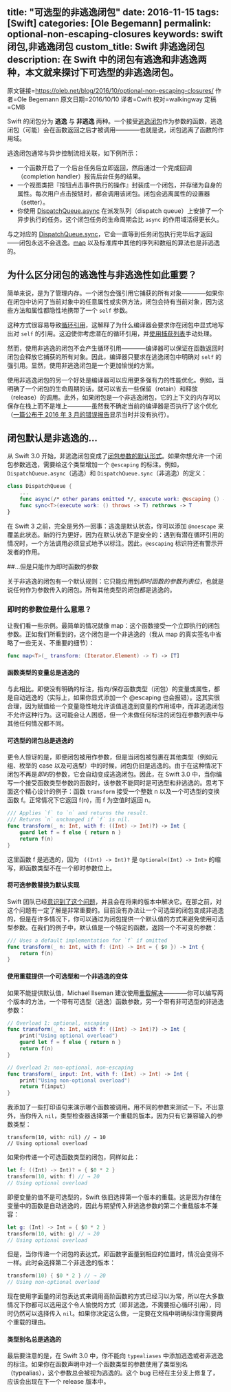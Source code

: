 title: "可选型的非逃逸闭包"
date: 2016-11-15
tags: [Swift]
categories: [Ole Begemann]
permalink: optional-non-escaping-closures
keywords: swift闭包,非逃逸闭包
custom_title: Swift 非逃逸闭包
description: 在 Swift 中的闭包有逃逸和非逃逸两种，本文就来探讨下可选型的非逃逸闭包。
---
原文链接=https://oleb.net/blog/2016/10/optional-non-escaping-closures/
作者=Ole Begemann
原文日期=2016/10/10
译者=Cwift
校对=walkingway
定稿=CMB

<!--此处开始正文-->

Swift 的闭包分为 **逃逸** 与 **非逃逸** 两种。一个接受[逃逸闭包](https://developer.apple.com/library/content/documentation/Swift/Conceptual/Swift_Programming_Language/Closures.html)作为参数的函数，逃逸闭包（可能）会在函数返回之后才被调用————也就是说，闭包逃离了函数的作用域。

逃逸闭包通常与异步控制流相关联，如下例所示：

* 一个函数开启了一个后台任务后立即返回，然后通过一个完成回调（completion handler）报告后台任务的结果。
* 一个视图类把『按钮点击事件执行的操作』封装成一个闭包，并存储为自身的属性。每次用户点击按钮时，都会调用该闭包。闭包会逃离属性的设置器（setter）。
* 你使用 [DispatchQueue.async]() 在派发队列（dispatch queue）上安排了一个异步执行的任务。这个闭包任务的生命周期会比 `async` 的作用域活得更长久。

与之对应的 [DispatchQueue.sync](https://developer.apple.com/reference/dispatch/dispatchqueue/2016081-sync)，它会一直等到任务闭包执行完毕后才返回——闭包永远不会逃逸。[map](https://developer.apple.com/reference/swift/sequence/1641748-map) 以及标准库中其他的序列和数组的算法也是非逃逸的。

<!--more-->

## 为什么区分闭包的逃逸性与非逃逸性如此重要？

简单来说，是为了管理内存。一个闭包会强引用它捕获的所有对象————如果你在闭包中访问了当前对象中的任意属性或实例方法，闭包会持有当前对象，因为这些方法和属性都隐性地携带了一个 `self` 参数。

这种方式很容易导致[循环引用](https://developer.apple.com/library/content/documentation/Swift/Conceptual/Swift_Programming_Language/AutomaticReferenceCounting.html#//apple_ref/doc/uid/TP40014097-CH20-ID56)，这解释了为什么编译器会要求你在闭包中显式地写出对 `self` 的引用。这迫使你考虑潜在的循环引用，并[使用捕获列表](https://developer.apple.com/library/content/documentation/Swift/Conceptual/Swift_Programming_Language/AutomaticReferenceCounting.html#//apple_ref/doc/uid/TP40014097-CH20-ID56)手动处理。

然而，使用非逃逸的闭包不会产生循环引用————编译器可以保证在函数返回时闭包会释放它捕获的所有对象。因此，编译器只要求在逃逸闭包中明确对 `self` 的强引用。显然，使用非逃逸闭包是一个更加愉悦的方案。

使用非逃逸闭包的另一个好处是编译器可以应用更多强有力的性能优化。例如，当明确了一个闭包的生命周期的话，就可以省去一些保留（retain）和释放（release）的调用。此外，如果闭包是一个非逃逸闭包，它的上下文的内存可以保存在栈上而不是堆上————虽然我不确定当前的编译器是否执行了这个优化（[一篇公布于 2016 年 3 月的错误报告](https://bugs.swift.org/browse/SR-904)显示当时并没有执行）。

## 闭包默认是非逃逸的...

从 Swift 3.0 开始，非逃逸闭包变成了[闭包参数的默认形式](https://github.com/apple/swift-evolution/blob/master/proposals/0103-make-noescape-default.md)。如果你想允许一个闭包参数逃逸，需要给这个类型增加一个 `@escaping` 的标注。例如，` DispatchQueue.async `（逃逸）和 `DispatchQueue.sync`（非逃逸）的定义：

```swift
class DispatchQueue {
    ...
    func async(/* other params omitted */, execute work: @escaping () -> Void)
    func sync<T>(execute work: () throws -> T) rethrows -> T
}
```

在 Swift 3 之前，完全是另外一回事：逃逸是默认状态，你可以添加 `@noescape` 来覆盖此状态。新的行为更好，因为在默认状态下是安全的：遇到有潜在循环引用的情况时，一个方法调用必须显式地予以标注。因此，`@escaping` 标识符还有警示开发者的作用。

##...但是只能作为即时函数的参数

关于非逃逸的闭包有一个默认规则：它只能应用到*即时函数的参数列表位*，也就是说任何作为参数传入的闭包。所有其他类型的闭包都是逃逸的。

### 即时的参数位是什么意思？

让我们看一些示例。最简单的情况就像 map：这个函数接受一个立即执行的闭包参数。正如我们所看到的，这个闭包是一个非逃逸的（我从 map 的真实签名中省略了一些无关、不重要的细节）：

```swift
func map<T>(_ transform: (Iterator.Element) -> T) -> [T]
```

#### 函数类型的变量总是逃逸的

与此相比。即使没有明确的标注，指向/保存函数类型（闭包）的变量或属性，都是自动逃逸的（实际上，如果你显式添加一个 @escaping 也会报错）。这其实很合理，因为赋值给一个变量隐性地允许该值逃逸到变量的作用域中，而非逃逸闭包不允许这种行为。这可能会让人困惑，但一个未做任何标注的闭包在参数列表中与其他任何情况都不同。

#### 可选型的闭包总是逃逸的

更令人惊讶的是，即便闭包被用作参数，但是当闭包被包裹在其他类型（例如元组、枚举的 case 以及可选型）中的时候，闭包仍旧是逃逸的。由于在这种情况下闭包不再是*即时*的参数，它会自动变成逃逸闭包。因此，在 Swift 3.0 中，当你编写一个接受函数类型参数的函数时，该参数不能同时是可选型和非逃逸的。思考下面这个精心设计的例子：函数 `transform` 接受一个整数 n 以及一个可选型的变换函数 f。正常情况下它返回 f(n)，而 f 为空值时返回 n。

```swift
/// Applies `f` to `n` and returns the result.
/// Returns `n` unchanged if `f` is nil.
func transform(_ n: Int, with f: ((Int) -> Int)?) -> Int {
    guard let f = f else { return n }
    return f(n)
}
```
这里函数 f 是逃逸的，因为 ` ((Int) -> Int)?` 是 `Optional<(Int) -> Int>` 的缩写，即函数类型不在一个即时参数位上。

#### 将可选参数替换为默认实现

Swift 团队已经[意识到了这个问题](https://bugs.swift.org/browse/SR-2444)，并且会在将来的版本中解决它。在那之前，对这个问题有一定了解是非常重要的。目前没有办法让一个可选型的闭包变成非逃逸的，但是在许多情况下，你可以通过为闭包提供一个默认值的方式来避免使用可选型参数。在我们的例子中，默认值是一个特定的函数，返回一个不可变的参数：

```swift
/// Uses a default implementation for `f` if omitted
func transform(_ n: Int, with f: (Int) -> Int = { $0 }) -> Int {
    return f(n)
}
```

#### 使用重载提供一个可选型和一个非逃逸的变体

如果不能提供默认值，Michael Ilseman 建议使用[重载解决](https://lists.swift.org/pipermail/swift-users/Week-of-Mon-20160912/003300.html)————你可以编写两个版本的方法，一个带有可选型（逃逸）函数参数，另一个带有非可选型的非逃逸参数：

```swift
// Overload 1: optional, escaping
func transform(_ n: Int, with f: ((Int) -> Int)?) -> Int {
    print("Using optional overload")
    guard let f = f else { return n }
    return f(n)
}

// Overload 2: non-optional, non-escaping
func transform(_ input: Int, with f: (Int) -> Int) -> Int {
    print("Using non-optional overload")
    return f(input)
}
```
我添加了一些打印语句来演示哪个函数被调用。用不同的参数来测试一下。不出意外，当你传入 `nil`，类型检查器选择第一个重载的版本，因为只有它兼容输入的参数类型：

```swfit
transform(10, with: nil) // → 10
// Using optional overload
```

如果你传递一个可选函数类型的闭包，同样如此：

```swift
let f: ((Int) -> Int)? = { $0 * 2 }
transform(10, with: f) // → 20
// Using optional overload
```
即便变量的值不是可选型的，Swift 依旧选择第一个版本的重载。这是因为存储在变量中的函数是自动逃逸的，因此与期望传入非逃逸参数的第二个重载版本不兼容：

```swift
let g: (Int) -> Int = { $0 * 2 }
transform(10, with: g) // → 20
// Using optional overload
```

但是，当你传递一个闭包的表达式，即函数字面量到相应的位置时，情况会变得不一样。此时会选择第二个非逃逸的版本：

```swift
transform(10) { $0 * 2 } // → 20
// Using non-optional overload
```
现在使用字面量的闭包表达式来调用高阶函数的方式已经习以为常，所以在大多数情况下你都可以选用这个令人愉悦的方式（即非逃逸，不需要担心循环引用），同时仍然可以选择传入 `nil`。如果你决定这么做，一定要在文档中明确标注你需要两个重载的理由。

#### 类型别名总是逃逸的

最后要注意的是，在 Swift 3.0 中，你不能向 `typealiases` 中添加逃逸或者非逃逸的标注。如果你在函数声明中对一个函数类型的参数使用了类型别名（typealias），这个参数总会被视为逃逸的。这个 bug 已经在主分支上修复了，应该会出现在下一个 release 版本中。
